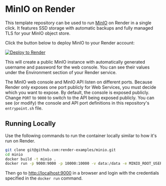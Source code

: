 # MinIO on Render

This template repository can be used to run [MinIO](https://min.io) on Render in a single click. It features SSD storage with automatic backups and fully managed TLS for your MinIO object store.

Click the button below to deploy MinIO to your Render account:

[![Deploy to Render](http://render.com/images/deploy-to-render-button.svg)](https://dashboard.render.com/iac/new?repoOwner=render-examples&repoName=minio&branch=master&provider=GITHUB)

This will create a public MinIO instance with automatically generated username and password for the web console. You can see their values under the Environment section of your Render service.

The MinIO web console and MinIO API listen on different ports. Because Render only exposes one port publicly for Web Services, you must decide which you want to expose. By default, the console is exposed publicly. Change `PORT` to `9000` to switch to the API being exposed publicly. You can see (or modify) the console and API port definitions in this repository's `entrypoint.sh` file.

## Running Locally

Use the following commands to run the container locally similar to how it's run on Render.

```bash
git clone git@github.com:render-examples/minio.git
cd minio
docker build -t minio .
docker run -p 9000:9000 -p 10000:10000 -v data:/data -e MINIO_ROOT_USER=admin -e MINIO_ROOT_PASSWORD=secretpwd minio
```

Then go to [http://localhost:9000](http://localhost:9000) in a browser and login with the credentials specified in the `docker run` command.
